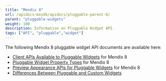 ```yaml
---
title: "Mendix 8"
url: /apidocs-mxsdk/apidocs/pluggable-parent-8/
parent: "pluggable-widgets"
weight: 100
description: Information on Pluggable Widget API.
tags: ["API", "pluggable","widget"]
---
```


The following Mendix 8 pluggable widget API documents are available here:

* [Client APIs Available to Pluggable Widgets](/apidocs-mxsdk/apidocs/client-apis-for-pluggable-widgets-8) for Mendix 8
* [Pluggable Widget Property Types](/apidocs-mxsdk/apidocs/property-types-pluggable-widgets-8) for Mendix 8
* [Preview Appearance APIs for Pluggable Widgets](/apidocs-mxsdk/apidocs/studio-apis-for-pluggable-widgets-8) for Mendix 8
* [Differences Between Pluggable and Custom Widgets](/apidocs-mxsdk/apidocs/differences-between-pluggable-and-custom-widgets)
